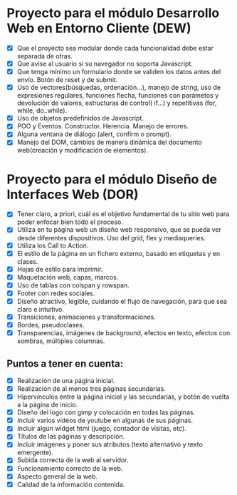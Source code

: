 # Proyecto para el módulo Desarrollo Web en Entorno Cliente (DEW)

- [x] Que el proyecto sea modular donde cada funcionalidad debe estar separada de otras.
- [x] Que avise al usuario si su navegador no soporta Javascript.
- [x] Que tenga mínimo un formulario donde se validen los datos antes del envío. Botón de reset y de submit.
- [x] Uso de vectores(búsquedas, ordenación...), manejo de string, uso de expresiones regulares, funciones flecha, funciones con parámetos y devolución de valores, estructuras de control( if…) y repetitivas (for, while, do..while).
- [x] Uso de objetos predefinidos de Javascript.
- [x] POO y Eventos. Constructor. Herencia. Manejo de errores.
- [x] Alguna ventana de diálogo (alert, confirm o prompt).
- [x] Manejo del DOM, cambios de manera dinámica del documento web(creación y modificación de elementos).

# Proyecto para el módulo Diseño de Interfaces Web (DOR)

- [x] Tener claro, a priori, cuál es el objetivo fundamental de tu sitio web para poder enfocar bien todo el proceso.
- [x] Utiliza en tu página web un diseño web responsivo, que se pueda ver desde diferentes dispositivos. Uso del grid, flex y mediaqueries.
- [x] Utiliza los Call to Action.
- [x] El estilo de la página en un fichero externo, basado en etiquetas y en clases.
- [x] Hojas de estilo para imprimir.
- [x] Maquetación web, capas, marcos.
- [x] Uso de tablas con colspan y rowspan.
- [x] Footer con redes sociales.
- [x] Diseño atractivo, legible, cuidando el flujo de navegación, para que sea claro e intuitivo.
- [x] Transiciones, animaciones y transformaciones.
- [x] Bordes, pseudoclases.
- [x] Transparencias, imágenes de background, efectos en texto, efectos con sombras, múltiples columnas.

## Puntos a tener en cuenta:

- [x] Realización de una página inicial.
- [x] Realización de al menos tres páginas secundarias.
- [x] Hipervínculos entre la página inicial y las secundarias, y botón de vuelta a la página de inicio.
- [x] Diseño del logo con gimp y colocación en todas las páginas.
- [x] Incluir varios videos de youtube en algunas de sus páginas.
- [x] Incluir algún widget html (juego, contador de visitas, etc).
- [x] Títulos de las páginas y descripción.
- [x] Incluir imágenes y poner sus atributos (texto alternativo y texto emergente).
- [x] Subida correcta de la web al servidor.
- [x] Funcionamiento correcto de la web.
- [x] Aspecto general de la web.
- [x] Calidad de la información contenida.

